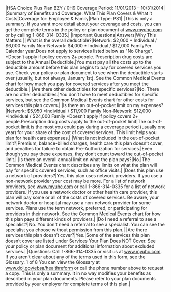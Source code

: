|HSA Choice Plus Plan BZY / 0H9                        Coverage Period: 11/01/2013 – 10/31/2014|
|Summary of Benefits and Coverage: What This Plan Covers & What it Costs|Coverage for: Employee & Family|Plan Type: PS1|
|This is only a summary. If you want more detail about your coverage and costs, you can get the complete terms in the policy or plan document at www.myuhc.com or by calling 1-866-314-0335.|
|Important Questions|Answers|Why This Matters:|
|What is the overall deductible?|Network: $2,000 * Individual / $6,000 Family Non-Network: $4,000 * Individual / $12,000 FamilyPer Calendar year.Does not apply to   services listed below as "No Charge". *Doesn’t apply if policy covers 2+ people. Prescription drug costs are subject to the Annual Deductible.|You must pay all the costs up to the deductible amount before this plan begins to pay for covered services you use. Check your policy or plan document to see when the deductible starts over (usually, but not always, January 1st). See the Common Medical Events chart for how much you pay for covered services after you meet the deductible.|
|Are there other deductibles for specific services?|No. There are no other deductibles.|You don’t have to meet deductibles for specific services, but see the Common Medical Events chart for other costs for services this plan covers.|
|Is there an out-of-pocket limit on my expenses?|Network: $5,950 *Individual / $11,900 Family Non-Network: $12,000 *Individual / $24,000 Family *Doesn’t apply if policy covers 2+ people.Prescription drug costs apply to the out-of-pocket limit|The out-of-pocket limit is the most you could pay during a coverage period (usually one year) for your share of the cost of covered services. This limit helps you plan for health care expenses.|
|What is not included in the out-of-pocket limit?|Premium,  balance-billed charges, health care this plan doesn’t cover, and penalties for failure to obtain Pre-Authorization for services.|Even though you pay these expenses, they don’t count toward the out-of-pocket limit.|
|Is there an overall annual limit on what the plan pays?|No.|The Common Medical Events chart describes any limits on what the plan will pay for specific covered services, such as office visits.|
|Does this plan use a network of providers?|Yes, this plan uses network providers. If you use a non-network provider your cost may be more. For a list of network providers, see www.myuhc.com or call 1-866-314-0335 for a list of network providers.|If you use a network doctor or other health care provider, this plan will pay some or all of the costs of covered services. Be aware, your network doctor or hospital may use a non-network provider for some services. Plans use the term network, preferred, or participating for providers in their network. See the Common Medical Events chart for how this plan pays different kinds of providers.|
|Do I need a referral to see a specialist?|No. You don't need a referral to see a specialist.  You can see the specialist you choose without permission from this plan.|
|Are there services this plan doesn’t cover?|Yes.|Some of the services this plan doesn’t cover are listed under Services Your Plan Does NOT Cover. See your policy or plan document for additional information about excluded services.|
|Questions: Call 1-866-314-0335 or visit us at www.myuhc.com. If you aren’t clear about any of the terms used in this form, see the Glossary.                                                          1 of 8                                                             You can view the Glossary at www.dol.gov/ebsa/healthreform or call the phone number above to request a copy. This is only a summary.   It in no way modifies your benefits as described in your plan documents. Please refer to your plan documents provided by your employer for complete terms of this plan.|

